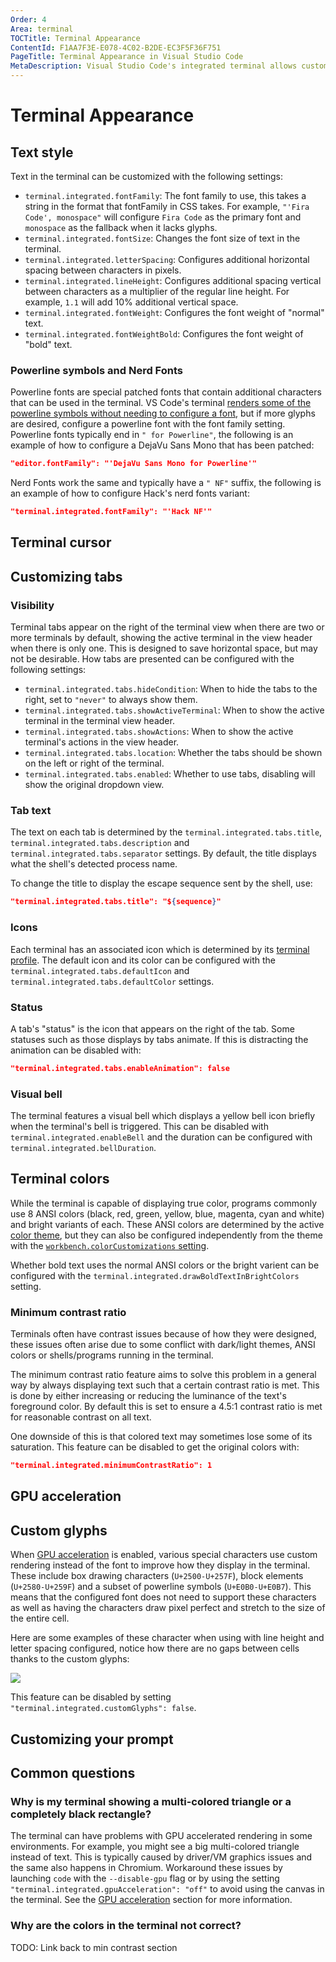 ```yaml
---
Order: 4
Area: terminal
TOCTitle: Terminal Appearance
ContentId: F1AA7F3E-E078-4C02-B2DE-EC3F5F36F751
PageTitle: Terminal Appearance in Visual Studio Code
MetaDescription: Visual Studio Code's integrated terminal allows customizing its appearance in various ways.
---
```

# Terminal Appearance

## Text style

Text in the terminal can be customized with the following settings:

- `terminal.integrated.fontFamily`: The font family to use, this takes a string in the format that fontFamily in CSS takes. For example, `"'Fira Code', monospace"` will configure `Fira Code` as the primary font and `monospace` as the fallback when it lacks glyphs.
- `terminal.integrated.fontSize`: Changes the font size of text in the terminal.
- `terminal.integrated.letterSpacing`: Configures additional horizontal spacing between characters in pixels.
- `terminal.integrated.lineHeight`: Configures additional spacing vertical between characters as a multiplier of the regular line height. For example, `1.1` will add 10% additional vertical space.
- `terminal.integrated.fontWeight`: Configures the font weight of "normal" text.
- `terminal.integrated.fontWeightBold`: Configures the font weight of "bold" text.

### Powerline symbols and Nerd Fonts

Powerline fonts are special patched fonts that contain additional characters that can be used in the terminal. VS Code's terminal [renders some of the powerline symbols without needing to configure a font](#_custom-glyphs), but if more glyphs are desired, configure a powerline font with the font family setting. Powerline fonts typically end in `" for Powerline"`, the following is an example of how to configure a DejaVu Sans Mono that has been patched:

```json
"editor.fontFamily": "'DejaVu Sans Mono for Powerline'"
```

Nerd Fonts work the same and typically have a `" NF"` suffix, the following is an example of how to configure Hack's nerd fonts variant:

```json
"terminal.integrated.fontFamily": "'Hack NF'"
```

## Terminal cursor

## Customizing tabs

### Visibility

Terminal tabs appear on the right of the terminal view when there are two or more terminals by default, showing the active terminal in the view header when there is only one. This is designed to save horizontal space, but may not be desirable. How tabs are presented can be configured with the following settings:

- `terminal.integrated.tabs.hideCondition`: When to hide the tabs to the right, set to `"never"` to always show them.
- `terminal.integrated.tabs.showActiveTerminal`: When to show the active terminal in the terminal view header.
- `terminal.integrated.tabs.showActions`: When to show the active terminal's actions in the view header.
- `terminal.integrated.tabs.location`: Whether the tabs should be shown on the left or right of the terminal.
- `terminal.integrated.tabs.enabled`: Whether to use tabs, disabling will show the original dropdown view.

### Tab text

The text on each tab is determined by the `terminal.integrated.tabs.title`, `terminal.integrated.tabs.description` and `terminal.integrated.tabs.separator` settings. By default, the title displays what the shell's detected process name.

To change the title to display the escape sequence sent by the shell, use:

```json
"terminal.integrated.tabs.title": "${sequence}"
```

### Icons

Each terminal has an associated icon which is determined by its [terminal profile](https://code.visualstudio.com/docs/terminal/profiles). The default icon and its color can be configured with the `terminal.integrated.tabs.defaultIcon` and `terminal.integrated.tabs.defaultColor` settings.

### Status

A tab's "status" is the icon that appears on the right of the tab. Some statuses such as those displays by tabs animate. If this is distracting the animation can be disabled with:

```json
"terminal.integrated.tabs.enableAnimation": false
```

### Visual bell

The terminal features a visual bell which displays a yellow bell icon briefly when the terminal's bell is triggered. This can be disabled with `terminal.integrated.enableBell` and the duration can be configured with `terminal.integrated.bellDuration`.

## Terminal colors

While the terminal is capable of displaying true color, programs commonly use 8 ANSI colors (black, red, green, yellow, blue, magenta, cyan and white) and bright variants of each. These ANSI colors are determined by the active [color theme](https://code.visualstudio.com/docs/getstarted/themes), but they can also be configured independently from the theme with the [`workbench.colorCustomizations` setting](https://code.visualstudio.com/docs/getstarted/themes#_workbench-colors).

Whether bold text uses the normal ANSI colors or the bright varient can be configured with the `terminal.integrated.drawBoldTextInBrightColors` setting.

### Minimum contrast ratio

Terminals often have contrast issues because of how they were designed, these issues often arise due to some conflict with dark/light themes, ANSI colors or shells/programs running in the terminal.

The minimum contrast ratio feature aims to solve this problem in a general way by always displaying text such that a certain contrast ratio is met. This is done by either increasing or reducing the luminance of the text's foreground color. By default this is set to ensure a 4.5:1 contrast ratio is met for reasonable contrast on all text.

One downside of this is that colored text may sometimes lose some of its saturation. This feature can be disabled to get the original colors with:

```json
"terminal.integrated.minimumContrastRatio": 1
```

## GPU acceleration

## Custom glyphs

When [GPU acceleration](#_gpu-acceleration) is enabled, various special characters use custom rendering instead of the font to improve how they display in the terminal. These include box drawing characters (`U+2500-U+257F`), block elements (`U+2580-U+259F`) and a subset of powerline symbols (`U+E0B0-U+E0B7`). This means that the configured font does not need to support these characters as well as having the characters draw pixel perfect and stretch to the size of the entire cell.

Here are some examples of these character when using with line height and letter spacing configured, notice how there are no gaps between cells thanks to the custom glyphs:

![](images/appearance/custom-glyphs.png)

This feature can be disabled by setting `"terminal.integrated.customGlyphs": false`.

## Customizing your prompt

## Common questions

### Why is my terminal showing a multi-colored triangle or a completely black rectangle?

The terminal can have problems with GPU accelerated rendering in some environments. For example, you might see a big multi-colored triangle instead of text. This is typically caused by driver/VM graphics issues and the same also happens in Chromium. Workaround these issues by launching `code` with the `--disable-gpu` flag or by using the setting `"terminal.integrated.gpuAcceleration": "off"` to avoid using the canvas in the terminal. See the [GPU acceleration](#_gpu-acceleration) section for more information.

### Why are the colors in the terminal not correct?

TODO: Link back to min contrast section